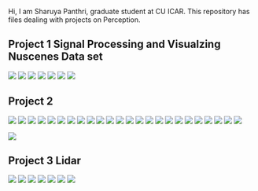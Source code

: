 Hi, I am Sharuya Panthri, graduate student at CU ICAR.
This repository has files dealing with projects on Perception.

## Project 1 Signal Processing and Visualzing Nuscenes Data set
 ![](IMages/10.png)
  ![](IMages/11.png)
   ![](IMages/12.png)
    ![](IMages/13.png)
     ![](IMages/14.png)
      ![](IMages/Picture15.png)
       ![](IMages/Picture16.png)

## Project 2
 ![](IMages/1.jpg)
  ![](IMages/2.jpg)
   ![](IMages/3.jpg)
    ![](IMages/4.jpg)
     ![](IMages/5.jpg)
      ![](IMages/6.jpg)
       ![](IMages/7.jpg)
        ![](IMages/8.jpg)
         ![](IMages/9.jpg)
          ![](IMages/10.jpg)
           ![](IMages/11.jpg)
            ![](IMages/12.jpg)
             ![](IMages/13.jpg)
             ![](IMages/14.jpg)
             ![](IMages/15.jpg)
             ![](IMages/16.jpg)
             ![](IMages/17.jpg)
             ![](IMages/18.jpg)
             ![](IMages/19.jpg)
             ![](IMages/20.jpg)
             ![](IMages/21.jpg)
             ![](IMages/22.jpg)
             ![](IMages/23.jpg)
             ![](IMages/24.jpg)


![ ](https://github.com/spanthr/Perception_and_Intelligence/blob/master/IMages/ezgif.com-gif-maker.gif)
## Project 3 Lidar
 ![](IMages/Picture1.png)
  ![](IMages/Picture2.png)
   ![](IMages/Picture3.png)
    ![](IMages/4lidar.png)
     ![](IMages/Picture5.png)
      ![](IMages/Picture6.png)
       ![](IMages/Picture7.png)
